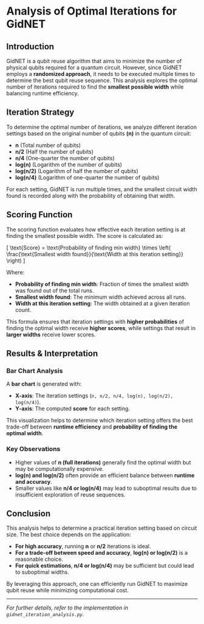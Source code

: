 # **Analysis of Optimal Iterations for GidNET**

## **Introduction**
GidNET is a qubit reuse algorithm that aims to minimize the number of physical qubits required for a quantum circuit. However, since GidNET employs a **randomized approach**, it needs to be executed multiple times to determine the best qubit reuse sequence. This analysis explores the optimal number of iterations required to find the **smallest possible width** while balancing runtime efficiency.

## **Iteration Strategy**
To determine the optimal number of iterations, we analyze different iteration settings based on the original number of qubits **(n)** in the quantum circuit:

- **n** (Total number of qubits)
- **n/2** (Half the number of qubits)
- **n/4** (One-quarter the number of qubits)
- **log(n)** (Logarithm of the number of qubits)
- **log(n/2)** (Logarithm of half the number of qubits)
- **log(n/4)** (Logarithm of one-quarter the number of qubits)

For each setting, GidNET is run multiple times, and the smallest circuit width found is recorded along with the probability of obtaining that width.

## **Scoring Function**
The scoring function evaluates how effective each iteration setting is at finding the smallest possible width. The score is calculated as:

\[ \text{Score} = \text{Probability of finding min width} \times \left( \frac{\text{Smallest width found}}{\text{Width at this iteration setting}} \right) \]

Where:
- **Probability of finding min width**: Fraction of times the smallest width was found out of the total runs.
- **Smallest width found**: The minimum width achieved across all runs.
- **Width at this iteration setting**: The width obtained at a given iteration count.

This formula ensures that iteration settings with **higher probabilities** of finding the optimal width receive **higher scores**, while settings that result in **larger widths** receive lower scores.

## **Results & Interpretation**
### **Bar Chart Analysis**
A **bar chart** is generated with:
- **X-axis**: The iteration settings (`n, n/2, n/4, log(n), log(n/2), log(n/4)`).
- **Y-axis**: The computed **score** for each setting.

This visualization helps to determine which iteration setting offers the best trade-off between **runtime efficiency** and **probability of finding the optimal width**.

### **Key Observations**
- Higher values of **n (full iterations)** generally find the optimal width but may be computationally expensive.
- **log(n) and log(n/2)** often provide an efficient balance between **runtime and accuracy**.
- Smaller values like **n/4 or log(n/4)** may lead to suboptimal results due to insufficient exploration of reuse sequences.

## **Conclusion**
This analysis helps to determine a practical iteration setting based on circuit size. The best choice depends on the application:
- **For high accuracy**, running **n** or **n/2** iterations is ideal.
- **For a trade-off between speed and accuracy**, **log(n) or log(n/2)** is a reasonable choice.
- **For quick estimations**, **n/4 or log(n/4)** may be sufficient but could lead to suboptimal widths.

By leveraging this approach, one can efficiently run GidNET to maximize qubit reuse while minimizing computational cost.

---

*For further details, refer to the implementation in `gidnet_iteration_analysis.py`.*


